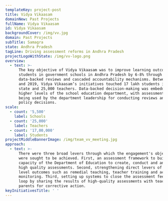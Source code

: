 ```yaml
---
templateKey: project-post
title: Vidya Vikaasam
domainNew: Past Projects
fullName: Vidya Vikaasam
id: Vidya Vikaasam
backgroundCover: /img/vv.jpg
domain: Past Projects
subTitle: Samagra
state: Andhra Pradesh
tagLine: Driving assessment reforms in Andhra Pradesh
projectLogoWithState: /img/vv-logo.png
overview:
  - text: >-
      The key objective of Vidya Vikaasam was to improve learning outcomes of
      students in government schools in Andhra Pradesh by 6-8% through
      data-backed reviews and cascaded accountability mechanisms. Between 2017
      and 2019, Vidya Vikaasam’s initiatives touched 17 lakh students in the
      state and 25,000 teachers. Data-backed decision-making was embedded in the
      higher levels of the school education department, with assessment data
      being used by the department leadership for conducting reviews and taking
      policy decisions.
scale:
  - count: '5,500'
    label: Schools
  - count: '25,000'
    label: Teachers
  - count: '17,00,000'
    label: Students
projectMiddleBannerImage: /img/team_vv_meeting.jpg
approach:
  - text: >-
      There were three broad levers through which the engagement's objectives
      were sought to be achieved. First, an assessment framework to build the
      capacity of the Department of Education to create, conduct and analyse
      high quality assessments. Second, strengthening direct levers of learning
      level outcomes such as remedial teaching, teacher training and academic
      monitoring. Third, setting up systems to close the assessment feedback
      loop by sharing the results of high-quality assessments with teachers and
      parents for corrective action.
keyInitiativesTitle: ' '
---
```


